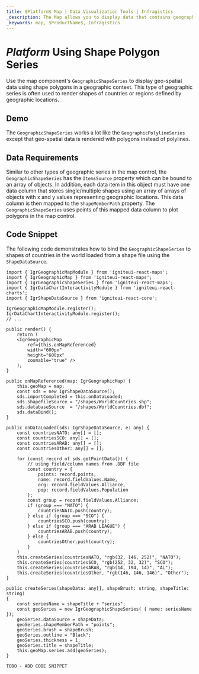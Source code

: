 ```yaml
---
title: $Platform$ Map | Data Visualization Tools | Infragistics
_description: The Map allows you to display data that contains geographic locations from view models or geo-spatial data loaded from shape files on geographic imagery maps.View the demo, dependencies, usage and toolbar for more information.
_keywords: map, $ProductName$, Infragistics
---
```


# $Platform$ Using Shape Polygon Series

Use the map component's `GeographicShapeSeries` to display geo-spatial data using shape polygons in a geographic context. This type of geographic series is often used to render shapes of countries or regions defined by geographic locations.

## Demo


<code-view style="height: 400px"
           data-demos-base-url="{environment:dvDemosBaseUrl}"
           iframe-src="{environment:dvDemosBaseUrl}/maps/geo-map-type-shape-polygon-series"  >
</code-view>

<div class="divider--half"></div>

The `GeographicShapeSeries` works a lot like the `GeographicPolylineSeries` except that geo-spatial data is rendered with polygons instead of polylines.

## Data Requirements
Similar to other types of geographic series in the map control, the `GeographicShapeSeries` has the `ItemsSource` property which can be bound to an array of objects. In addition, each data item in this object must have one data column that stores single/multiple shapes using an array of arrays of objects with x and y values representing geographic locations. This data column is then mapped to the `ShapeMemberPath` property. The `GeographicShapeSeries` uses points of this mapped data column to plot polygons in the map control.

## Code Snippet
The following code demonstrates how to bind the `GeographicShapeSeries` to shapes of countries in the world loaded from a shape file using the `ShapeDataSource`.

<!-- React -->
```tsx
import { IgrGeographicMapModule } from 'igniteui-react-maps';
import { IgrGeographicMap } from 'igniteui-react-maps';
import { IgrGeographicShapeSeries } from 'igniteui-react-maps';
import { IgrDataChartInteractivityModule } from 'igniteui-react-charts';
import { IgrShapeDataSource } from 'igniteui-react-core';

IgrGeographicMapModule.register();
IgrDataChartInteractivityModule.register();
// ...

public render() {
    return (
    <IgrGeographicMap
        ref={this.onMapReferenced}
        width="600px"
        height="600px"
        zoomable="true" />
    );
}

public onMapReferenced(map: IgrGeographicMap) {
    this.geoMap = map;
    const sds = new IgrShapeDataSource();
    sds.importCompleted = this.onDataLoaded;
    sds.shapefileSource = "/shapes/WorldCountries.shp";
    sds.databaseSource  = "/shapes/WorldCountries.dbf";
    sds.dataBind();
}

public onDataLoaded(sds: IgrShapeDataSource, e: any) {
    const countriesNATO: any[] = [];
    const countriesSCO: any[] = [];
    const countriesARAB: any[] = [];
    const countriesOther: any[] = [];

    for (const record of sds.getPointData()) {
        // using field/column names from .DBF file
        const country = {
            points: record.points,
            name: record.fieldValues.Name,
            org: record.fieldValues.Alliance,
            pop: record.fieldValues.Population
        };
        const group = record.fieldValues.Alliance;
        if (group === "NATO") {
            countriesNATO.push(country);
        } else if (group === "SCO") {
            countriesSCO.push(country);
        } else if (group === "ARAB LEAGUE") {
            countriesARAB.push(country);
        } else {
            countriesOther.push(country);
        }
    }
    this.createSeries(countriesNATO, "rgb(32, 146, 252)", "NATO");
    this.createSeries(countriesSCO, "rgb(252, 32, 32)", "SCO");
    this.createSeries(countriesARAB, "rgb(14, 194, 14)", "AL");
    this.createSeries(countriesOther, "rgb(146, 146, 146)", "Other");
}

public createSeries(shapeData: any[], shapeBrush: string, shapeTitle: string)
{
    const seriesName = shapeTitle + "series";
    const geoSeries = new IgrGeographicShapeSeries( { name: seriesName });
    geoSeries.dataSource = shapeData;
    geoSeries.shapeMemberPath = "points";
    geoSeries.brush = shapeBrush;
    geoSeries.outline = "Black";
    geoSeries.thickness = 1;
    geoSeries.title = shapeTitle;
    this.geoMap.series.add(geoSeries);
}
```

<!-- Angular -->
```html
TODO - ADD CODE SNIPPET
```

